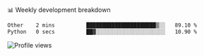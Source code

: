 
📊 Weekly development breakdown
<!--START_SECTION:waka-->

```txt
Other    2 mins          ██████████████████████▒░░   89.10 %
Python   0 secs          ██▓░░░░░░░░░░░░░░░░░░░░░░   10.90 %
```

<!--END_SECTION:waka-->

<img src="https://gpvc.arturio.dev/iqbalfasri" alt="Profile views"/>
